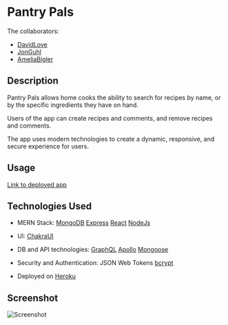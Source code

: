 # Pantry Pals

The collaborators: 
- [DavidLove](https://github.com/Cyril1743)
- [JonGuhl](https://github.com/JonathanGuhl)
- [AmeliaBigler](https://github.com/AmeliaBigler)

## Description

Pantry Pals allows home cooks the ability to search for recipes by name, or by the specific ingredients they have on hand. 

Users of the app can create recipes and comments, and remove recipes and comments. 

The app uses modern technologies to create a dynamic, responsive, and secure experience for users.

## Usage

[Link to deployed app](https://pantry-pals.herokuapp.com)

## Technologies Used 

- MERN Stack:
[MongoDB](https://www.mongodb.com/)
[Express](https://expressjs.com/)
[React](https://react.dev/)
[NodeJs](https://nodejs.org/en/download/)

- UI:
[ChakraUI](https://chakra-ui.com/)

- DB and API technologies:
[GraphQL](https://graphql.org/)
[Apollo](https://www.apollographql.com/)
[Mongoose](https://mongoosejs.com/)

- Security and Authentication:
JSON Web Tokens
[bcrypt](https://www.npmjs.com/package/bcrypt)

- Deployed on [Heroku](https://id.heroku.com/login)

## Screenshot
![Screenshot](public/assets/screenshot.jpg)
